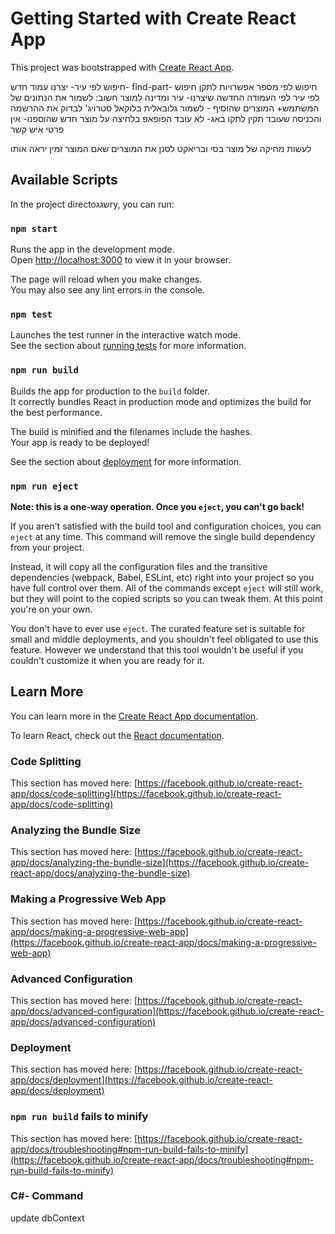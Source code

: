 # Getting Started with Create React App

This project was bootstrapped with [Create React App](https://github.com/facebook/create-react-app).

חיפוש לפי עיר- יצרנו עמוד חדש- find-part- חיפוש לפי מספר אפשרויות
לתקן חיפוש לפי עיר לפי העמודה החדשה שיצרנו- עיר ומדינה למוצר
חשוב: לשמור את הנתונים של המשתמש+ המוצרים שהוסיף - לשמור גלובאלית בלוקאל סטרויג'
לבדוק את ההרשמה והכניסה שעובד תקין
לתקו באג- לא עובד הפופאפ בלחיצה על מוצר חדש שהוספנו- אין פרטי איש קשר

לעשות מחיקה של מוצר בסי ובריאקט
לסנן את המוצרים שאם המוצר זמין יראה אותו 
## Available Scripts

In the project directoשגגry, you can run:

### `npm start`

Runs the app in the development mode.\
Open [http://localhost:3000](http://localhost:3000) to view it in your browser.

The page will reload when you make changes.\
You may also see any lint errors in the console.

### `npm test`

Launches the test runner in the interactive watch mode.\
See the section about [running tests](https://facebook.github.io/create-react-app/docs/running-tests) for more information.

### `npm run build`

Builds the app for production to the `build` folder.\
It correctly bundles React in production mode and optimizes the build for the best performance.

The build is minified and the filenames include the hashes.\
Your app is ready to be deployed!

See the section about [deployment](https://facebook.github.io/create-react-app/docs/deployment) for more information.

### `npm run eject`

**Note: this is a one-way operation. Once you `eject`, you can't go back!**

If you aren't satisfied with the build tool and configuration choices, you can `eject` at any time. This command will remove the single build dependency from your project.

Instead, it will copy all the configuration files and the transitive dependencies (webpack, Babel, ESLint, etc) right into your project so you have full control over them. All of the commands except `eject` will still work, but they will point to the copied scripts so you can tweak them. At this point you're on your own.

You don't have to ever use `eject`. The curated feature set is suitable for small and middle deployments, and you shouldn't feel obligated to use this feature. However we understand that this tool wouldn't be useful if you couldn't customize it when you are ready for it.

## Learn More

You can learn more in the [Create React App documentation](https://facebook.github.io/create-react-app/docs/getting-started).

To learn React, check out the [React documentation](https://reactjs.org/).

### Code Splitting

This section has moved here: [https://facebook.github.io/create-react-app/docs/code-splitting](https://facebook.github.io/create-react-app/docs/code-splitting)

### Analyzing the Bundle Size

This section has moved here: [https://facebook.github.io/create-react-app/docs/analyzing-the-bundle-size](https://facebook.github.io/create-react-app/docs/analyzing-the-bundle-size)

### Making a Progressive Web App

This section has moved here: [https://facebook.github.io/create-react-app/docs/making-a-progressive-web-app](https://facebook.github.io/create-react-app/docs/making-a-progressive-web-app)

### Advanced Configuration

This section has moved here: [https://facebook.github.io/create-react-app/docs/advanced-configuration](https://facebook.github.io/create-react-app/docs/advanced-configuration)

### Deployment

This section has moved here: [https://facebook.github.io/create-react-app/docs/deployment](https://facebook.github.io/create-react-app/docs/deployment)

### `npm run build` fails to minify

This section has moved here: [https://facebook.github.io/create-react-app/docs/troubleshooting#npm-run-build-fails-to-minify](https://facebook.github.io/create-react-app/docs/troubleshooting#npm-run-build-fails-to-minify)

### C#- Command
update dbContext 
<!-- dotnet ef dbcontext scaffold "Data Source=DESKTOP-EV7M95R\SQLUSER;Initial Catalog=deviceParts;Integrated Security=True;Connect Timeout=30;Encrypt=False;TrustServerCertificate=Yes;" Microsoft.EntityFrameworkCore.SqlServer -o DbModels --project "DAL" --force -->